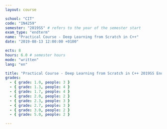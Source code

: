 ```yaml
---
layout: course

school: "CIT"
code: "IN4259"
semester: "2019SS" # refers to the year of the semester start
exam_type: "endterm"
name: "Practical Course - Deep Learning from Scratch in C++"
date: "2019-08-13 12:00:00 +0100"

ects: 8
hours: 6.0 # semester hours
mode: "written"
lang: "en"

title: "Practical Course - Deep Learning from Scratch in C++ 2019SS Endterm"
grades:
  - { grade: 1.0, people: 3 }
  - { grade: 1.3, people: 4 }
  - { grade: 1.7, people: 4 }
  - { grade: 2.0, people: 2 }
  - { grade: 2.3, people: 3 }
  - { grade: 2.7, people: 3 }
  - { grade: 3.0, people: 2 }
  - { grade: 5.0, people: 2 }

---
```



